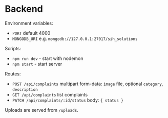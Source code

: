 # Backend

Environment variables:

- `PORT` default 4000
- `MONGODB_URI` e.g. `mongodb://127.0.0.1:27017/sih_solutions`

Scripts:

- `npm run dev` - start with nodemon
- `npm start` - start server

Routes:

- `POST /api/complaints` multipart form-data: `image` file, optional `category`, `description`
- `GET /api/complaints` list complaints
- `PATCH /api/complaints/:id/status` body: `{ status }`

Uploads are served from `/uploads`.


